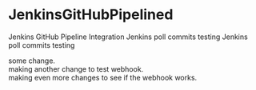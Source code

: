 # JenkinsGitHubPipelined
Jenkins GitHub Pipeline Integration
Jenkins poll commits testing
Jenkins poll commits testing


some change.  
making another change to test webhook.  
making even more changes to see if the webhook works.  
